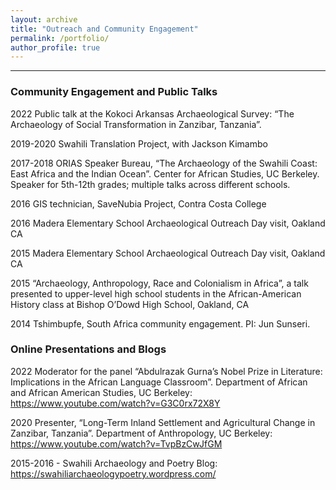 ```yaml
---
layout: archive
title: "Outreach and Community Engagement"
permalink: /portfolio/
author_profile: true
---
```

---

### Community Engagement and Public Talks
2022 Public talk at the Kokoci Arkansas Archaeological Survey: “The Archaeology of Social Transformation in Zanzibar, Tanzania”.

2019-2020 Swahili Translation Project, with Jackson Kimambo

2017-2018 ORIAS Speaker Bureau, “The Archaeology of the Swahili Coast: East Africa and the Indian Ocean”. Center for African Studies, UC Berkeley. Speaker for 5th-12th grades; multiple talks across different schools.

2016 GIS technician, SaveNubia Project, Contra Costa College

2016 Madera Elementary School Archaeological Outreach Day visit, Oakland CA

2015 Madera Elementary School Archaeological Outreach Day visit, Oakland CA

2015 “Archaeology, Anthropology, Race and Colonialism in Africa”, a talk presented to upper-level high school students in the African-American History class at Bishop O’Dowd High School, Oakland, CA

2014 Tshimbupfe, South Africa community engagement. PI: Jun Sunseri.

### Online Presentations and Blogs
2022 Moderator for the panel “Abdulrazak Gurna’s Nobel Prize in Literature:
Implications in the African Language Classroom”. Department of African and African American Studies, UC Berkeley: https://www.youtube.com/watch?v=G3C0rx72X8Y

2020 Presenter, “Long-Term Inland Settlement and Agricultural Change in Zanzibar, 
Tanzania”. Department of Anthropology, UC Berkeley: 
https://www.youtube.com/watch?v=TvpBzCwJfGM

2015-2016 - Swahili Archaeology and Poetry Blog: https://swahiliarchaeologypoetry.wordpress.com/
